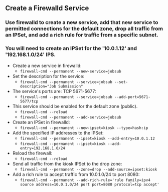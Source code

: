 ## Create a Firewalld Service

### Use firewalld to create a new service, add that new service to permitted connections for the default zone, drop all traffic from an IPSet, and add a rich rule for traffic from a specific subnet.
### You will need to create an IPSet for the '10.0.1.12' and '192.168.1.0/24' IPS.

- Create a new service in firewalld:
  - ```firewall-cmd --permanent --new-service=jobsub```
- Set the description for the service:
  - ```firewall-cmd --permanent --service=jobsub --set-description="Job Submission"```
- The service's ports are: TCP 5671-5677:
  - ```firewall-cmd --permanent --service=jobsub --add-port=5671-5677/tcp```
- This service should be enabled for the default zone (public).
  - ```firewall-cmd --reload```
  - ```firewall-cmd --permanent --add-service=jobsub```
- Create an IPSet in firewalld:
  - ```firewall-cmd --permanent --new-ipset=kiosk --type=hash:ip```
- Add the specified IP addresses to the IPSet:
  - ```firewall-cmd --permanent --ipset=kiosk --add-entry=10.0.1.12```
  - ```firewall-cmd --permanent --ipset=kiosk --add-entry=192.168.1.0/24```
- Reload the firewall:
  - ```firewall-cmd --reload```
- Send all traffic from the kiosk IPSet to the drop zone:
  - ```firewall-cmd --permanent --zone=drop --add-source=ipset:kiosk```
- Add a rich rule to accept traffic from 10.0.1.0/24 to port 8080:
  - ```firewall-cmd --permanent --add-rich-rule='rule family=ipv4 source address=10.0.1.0/24 port port=8080 protocol=tcp accept'```